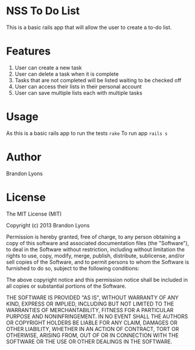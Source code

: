 NSS To Do List
===

This is a basic rails app that will allow the user to create a to-do list.

Features
===

1. User can create a new task
2. User can delete a task when it is complete
3. Tasks that are not completed will be listed waiting to be checked off
4. User can access their lists in their personal account
5. User can save multiple lists each with multiple tasks

Usage
===

As this is a basic rails app to run the tests
`rake`
To run app 
`rails s`

Author
===

Brandon Lyons

License
===

The MIT License (MIT)

Copyright (c) 2013 Brandon Lyons

Permission is hereby granted, free of charge, to any person obtaining a copy
of this software and associated documentation files (the "Software"), to deal
in the Software without restriction, including without limitation the rights
to use, copy, modify, merge, publish, distribute, sublicense, and/or sell
copies of the Software, and to permit persons to whom the Software is
furnished to do so, subject to the following conditions:

The above copyright notice and this permission notice shall be included in
all copies or substantial portions of the Software.

THE SOFTWARE IS PROVIDED "AS IS", WITHOUT WARRANTY OF ANY KIND, EXPRESS OR
IMPLIED, INCLUDING BUT NOT LIMITED TO THE WARRANTIES OF MERCHANTABILITY,
FITNESS FOR A PARTICULAR PURPOSE AND NONINFRINGEMENT. IN NO EVENT SHALL THE
AUTHORS OR COPYRIGHT HOLDERS BE LIABLE FOR ANY CLAIM, DAMAGES OR OTHER
LIABILITY, WHETHER IN AN ACTION OF CONTRACT, TORT OR OTHERWISE, ARISING FROM,
OUT OF OR IN CONNECTION WITH THE SOFTWARE OR THE USE OR OTHER DEALINGS IN
THE SOFTWARE.